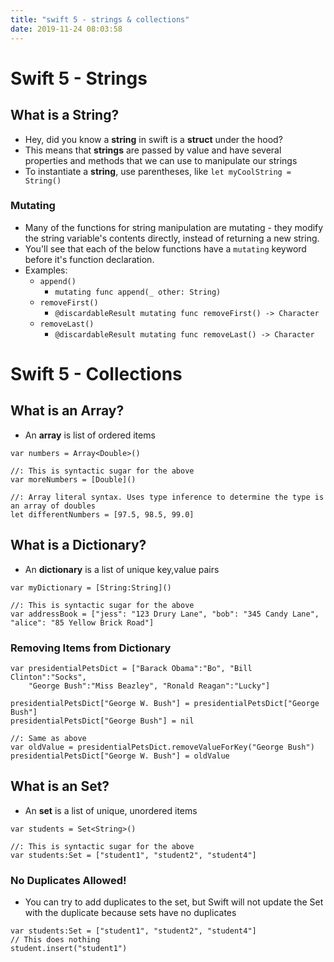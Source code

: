```yaml
---
title: "swift 5 - strings & collections"
date: 2019-11-24 08:03:58
---
```


# Swift 5 - Strings

## What is a String?

- Hey, did you know a **string** in swift is a **struct** under the hood?
- This means that **strings** are passed by value and have several properties and methods that we can use to manipulate our strings
- To instantiate a **string**, use parentheses, like `let myCoolString = String()`


### Mutating

- Many of the functions for string manipulation are mutating - they modify the string variable's contents directly, instead of returning a new string.
- You'll see that each of the below functions have a `mutating` keyword before it's function declaration.
- Examples:
    - `append()`
        - `mutating func append(_ other: String)`
    - `removeFirst()`
        - `@discardableResult mutating func removeFirst() -> Character`
    - `removeLast()`
        - `@discardableResult mutating func removeLast() -> Character`

# Swift 5 - Collections

## What is an Array?

- An **array** is list of ordered items

```
var numbers = Array<Double>()

//: This is syntactic sugar for the above
var moreNumbers = [Double]()

//: Array literal syntax. Uses type inference to determine the type is an array of doubles
let differentNumbers = [97.5, 98.5, 99.0]
```

## What is a Dictionary?

- An **dictionary** is a list of unique key,value pairs

```
var myDictionary = [String:String]()

//: This is syntactic sugar for the above
var addressBook = ["jess": "123 Drury Lane", "bob": "345 Candy Lane", "alice": "85 Yellow Brick Road"]
```

### Removing Items from Dictionary

```
var presidentialPetsDict = ["Barack Obama":"Bo", "Bill Clinton":"Socks",
    "George Bush":"Miss Beazley", "Ronald Reagan":"Lucky"]

presidentialPetsDict["George W. Bush"] = presidentialPetsDict["George Bush"] 
presidentialPetsDict["George Bush"] = nil 

//: Same as above
var oldValue = presidentialPetsDict.removeValueForKey("George Bush")
presidentialPetsDict["George W. Bush"] = oldValue
```

## What is an Set?

- An **set** is a list of unique, unordered items

```
var students = Set<String>()

//: This is syntactic sugar for the above
var students:Set = ["student1", "student2", "student4"]
```

### No Duplicates Allowed!

- You can try to add duplicates to the set, but Swift will not update the Set with the duplicate because sets have no duplicates

```
var students:Set = ["student1", "student2", "student4"]
// This does nothing
student.insert("student1")
```
